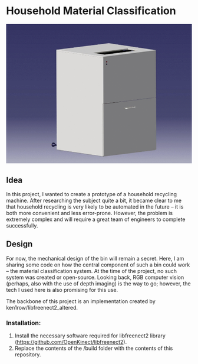 # Household Material Classification
<div align="center"> 
<img src="https://github.com/brandelt4/libfreenect2_alex/blob/main/bin.png"/>
</div>

## Idea
In this project, I wanted to create a prototype of a household recycling machine. After researching the subject quite a bit, it became clear to me that household recycling is very likely to be automated in the future – it is both more convenient and less error-prone. However, the problem is extremely complex and will require a great team of engineers to complete successfully. 


## Design
For now, the mechanical design of the bin will remain a secret. Here, I am sharing some code on how the central component of such a bin could work – the material classification system. At the time of the project, no such system was created or open-source. Looking back, RGB computer vision (perhaps, also with the use of depth imaging) is the way to go; however, the tech I used here is also promising for this use. 

The backbone of this project is an implementation created by ken1row/libfreenect2_altered.

### Installation:
1. Install the necessary software required for libfreenect2 library (https://github.com/OpenKinect/libfreenect2).
2. Replace the contents of the /build folder with the contents of this repository.


